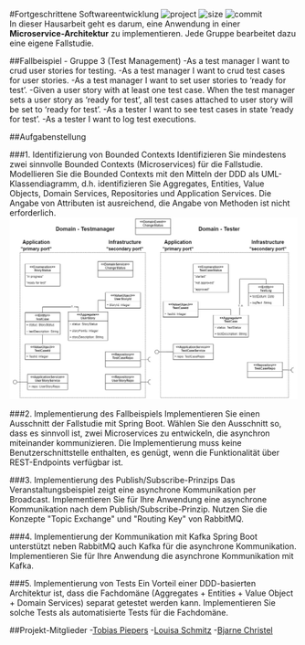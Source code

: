 #Fortgeschrittene Softwareentwicklung
![project](https://img.shields.io/badge/Modul-FSE-red)
![size](https://img.shields.io/github/repo-size/LouisaSchmitz/FSE-Gruppe3?logo=github)
![commit](https://img.shields.io/github/last-commit/LouisaSchmitz/FSE-Gruppe3?logo=git)  
In dieser Hausarbeit geht es darum, eine Anwendung in einer **Microservice-Architektur** zu implementieren. Jede Gruppe bearbeitet dazu eine eigene Fallstudie.

##Fallbeispiel - Gruppe 3 (Test Management)
-As a test manager I want to crud user stories for testing.
-As a test manager I want to crud test cases for user stories.
-As a test manager I want to set user stories to ‘ready for test’.
    -Given a user story with at least one test case. When the test manager sets a user story as ‘ready for test’, all test cases attached to user story will be set to ‘ready for test’.
-As a tester I want to see test cases in state ‘ready for test’.
-As a tester I want to log test executions.

##Aufgabenstellung

###1. Identifizierung von Bounded Contexts
Identifizieren Sie mindestens zwei sinnvolle Bounded Contexts (Microservices) für die Fallstudie. Modellieren Sie die Bounded Contexts mit den Mitteln der DDD als UML-Klassendiagramm, d.h. identifizieren Sie Aggregates, Entities, Value Objects, Domain Services, Repositories und Application Services. Die Angabe von Attributen ist ausreichend, die Angabe von Methoden ist nicht erforderlich.  
![Bounded Context](/Tactical-Design.jpg)  

###2. Implementierung des Fallbeispiels
Implementieren Sie einen Ausschnitt der Fallstudie mit Spring Boot. Wählen Sie den Ausschnitt so, dass es sinnvoll ist, zwei Microservices zu entwickeln, die asynchron miteinander kommunizieren. Die Implementierung muss keine Benutzerschnittstelle enthalten, es genügt, wenn die Funktionalität über REST-Endpoints verfügbar ist.

###3. Implementierung des Publish/Subscribe-Prinzips
Das Veranstaltungsbeispiel zeigt eine asynchrone Kommunikation per Broadcast. Implementieren Sie für Ihre Anwendung eine asynchrone Kommunikation nach dem Publish/Subscribe-Prinzip. Nutzen Sie die Konzepte "Topic Exchange" und "Routing Key" von RabbitMQ.

###4. Implementierung der Kommunikation mit Kafka
Spring Boot unterstützt neben RabbitMQ auch Kafka für die asynchrone Kommunikation. Implementieren Sie für Ihre Anwendung die asynchrone Kommunikation mit Kafka.

###5. Implementierung von Tests
Ein Vorteil einer DDD-basierten Architektur ist, dass die Fachdomäne (Aggregates + Entities + Value Object + Domain Services) separat getestet werden kann. Implementieren Sie solche Tests als automatisierte Tests für die Fachdomäne.

##Projekt-Mitglieder
-[Tobias Piepers](https://github.com/TP1901)
-[Louisa Schmitz](https://github.com/LouisaSchmitz)
-[Bjarne Christel](https://github.com/B4ZZ3)
